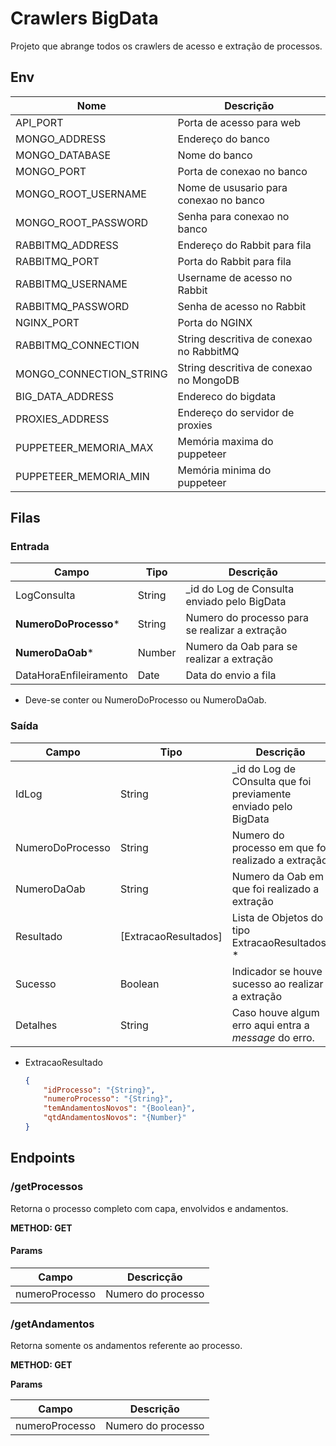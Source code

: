 # Crawlers BigData

Projeto que abrange todos os crawlers de acesso e extração de processos.

## Env

| Nome                    | Descrição                                |
| ----------------------- | ---------------------------------------- |
| API_PORT                | Porta de acesso para web                 |
| MONGO_ADDRESS           | Endereço do banco                        |
| MONGO_DATABASE          | Nome do banco                            |
| MONGO_PORT              | Porta de conexao no banco                |
| MONGO_ROOT_USERNAME     | Nome de ususario para conexao no banco   |
| MONGO_ROOT_PASSWORD     | Senha para conexao no banco              |
| RABBITMQ_ADDRESS        | Endereço do Rabbit para fila             |
| RABBITMQ_PORT           | Porta do Rabbit para fila                |
| RABBITMQ_USERNAME       | Username de acesso no Rabbit             |
| RABBITMQ_PASSWORD       | Senha de acesso no Rabbit                |
| NGINX_PORT              | Porta do NGINX                           |
| RABBITMQ_CONNECTION     | String descritiva de conexao no RabbitMQ |
| MONGO_CONNECTION_STRING | String descritiva de conexao no MongoDB  |
| BIG_DATA_ADDRESS        | Endereco do bigdata                      |
| PROXIES_ADDRESS         | Endereço do servidor de proxies          |
| PUPPETEER_MEMORIA_MAX   | Memória maxima do puppeteer              |
| PUPPETEER_MEMORIA_MIN   | Memória minima do puppeteer              |

## Filas

### Entrada

| Campo                  | Tipo   | Descrição                                      |
| ---------------------- | ------ | ---------------------------------------------- |
| LogConsulta            | String | _id do Log de Consulta enviado pelo BigData    |
| **NumeroDoProcesso***  | String | Numero do processo para se realizar a extração |
| **NumeroDaOab***       | Number | Numero da Oab para se realizar a extração      |
| DataHoraEnfileiramento | Date   | Data do envio a fila                           |

* Deve-se conter ou NumeroDoProcesso ou NumeroDaOab.

### Saída

| Campo            | Tipo         | Descrição                                                    |
| ---------------- | ------------ | ------------------------------------------------------------ |
| IdLog            | String       | _id do Log de COnsulta que foi previamente enviado pelo BigData |
| NumeroDoProcesso | String       | Numero do processo em que foi realizado a extração           |
| NumeroDaOab      | String       | Numero da Oab em que foi realizado a extração                |
| Resultado        | [ExtracaoResultados] | Lista de Objetos do tipo ExtracaoResultados. *              |
| Sucesso          | Boolean      | Indicador se houve sucesso ao realizar a extração            |
| Detalhes         | String       | Caso houve algum erro aqui entra a *message* do erro.        |

* ExtracaoResultado

  ```json
  {
      "idProcesso": "{String}",
      "numeroProcesso": "{String}",
      "temAndamentosNovos": "{Boolean}",
      "qtdAndamentosNovos": "{Number}"
  }
  ```

## Endpoints

### /getProcessos

Retorna o processo completo com capa, envolvidos e andamentos.

**METHOD: GET**

#### Params
| Campo          | Descricção         |
| -------------- | ------------------ |
| numeroProcesso | Numero do processo |

### /getAndamentos

Retorna somente os andamentos referente ao processo.

**METHOD: GET**

**Params**

| Campo          | Descrição          |
| -------------- | ------------------ |
| numeroProcesso | Numero do processo |


